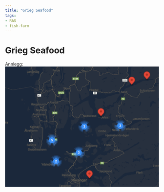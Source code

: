 ```yaml
---
title: "Grieg Seafood"
tags:
- RAS
- fish-farm
---
```

# Grieg Seafood
Annlegg:
![](attachments/Pasted%20image%2020220927132142.png)
